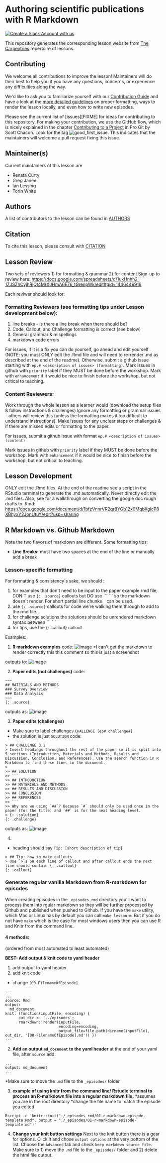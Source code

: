 # Authoring scientific publications with R Markdown

[![Create a Slack Account with us](https://img.shields.io/badge/Create_Slack_Account-The_Carpentries-071159.svg)](https://swc-slack-invite.herokuapp.com/)

This repository generates the corresponding lesson website from [The Carpentries](https://carpentries.org/) repertoire of lessons. 

## Contributing

We welcome all contributions to improve the lesson! Maintainers will do their best to help you if you have any
questions, concerns, or experience any difficulties along the way.

We'd like to ask you to familiarize yourself with our [Contribution Guide](CONTRIBUTING.md) and have a look at
the [more detailed guidelines][lesson-example] on proper formatting, ways to render the lesson locally, and even
how to write new episodes.

Please see the current list of [issues][FIXME] for ideas for contributing to this
repository. For making your contribution, we use the GitHub flow, which is
nicely explained in the chapter [Contributing to a Project](http://git-scm.com/book/en/v2/GitHub-Contributing-to-a-Project) in Pro Git
by Scott Chacon.
Look for the tag ![good_first_issue](https://img.shields.io/badge/-good%20first%20issue-gold.svg). This indicates that the maintainers will welcome a pull request fixing this issue.  


## Maintainer(s)

Current maintainers of this lesson are 

* Renata Curty
* Greg Janee
* Ian Lessing
* Torin White


## Authors

A list of contributors to the lesson can be found in [AUTHORS](AUTHORS)

## Citation

To cite this lesson, please consult with [CITATION](CITATION)

[lesson-example]: https://carpentries.github.io/lesson-example

## Lesson Review
Two sets of reviewers 1) for formatting & grammar 2) for content
Sign-up to review here: https://docs.google.com/spreadsheets/d/1ukHnhh2-1ZJSZhCyjhRjQt4MrXJHmA6E76_tGrenpWk/edit#gid=1446449919

Each reviwer should look for:

### Formatting Reviewers (see formatting tips under Lesson development below):
1) line breaks - is there a line break when there should be?
2) Code,  Callout, and Challenge formatting is correct (see below)
3) General grammar & mispellings
4) markdown code errors

For issues, if it is a fix you can do yourself, go ahead and edit yourself (NOTE: you must ONLY edit the .Rmd file and will need to re-render .md as described at the end of the readme). Otherwise, submit a github issue starting with `ep.# <description of issues> (formatting)`. Mark issues in github with `priority` label if they MUST be done before the workshop. Mark with `enhancement` if it would be nice to finish before the workshop, but not critical to teaching.

### Content Reviewers:
Work through the whole lesson as a learner would (download the setup files & follow instructions & challenges) Ignore any formatting or grammar issues - others will review this (unless the formatting makes it too difficult to understand instructions). Make issues for any unclear steps or challenges & if there are missed edits or formatting to the paper. 

For issues, submit a github issue with format `ep.# <description of issues> (content)`
  
Mark issues in github with `priority` label if they MUST be done before the workshop. Mark with `enhancement` if it would be nice to finish before the workshop, but not critical to teaching.

## Lesson Development

ONLY edit the .Rmd files. At the end of the readme see a script in the RStudio terminal to generate the .md automatically. Never directly edit the .md files.
Also, see for a walkthrough on converting the google doc rough drafts to .Rmd: https://docs.google.com/document/d/1bfzVnnrVR2qr8YGb12x0MqbXglcP8XBhyxY2JonUtuY/edit?usp=sharing

## R Markdown vs. Github Markdown
Note the two flavors of markdown are different. Some formatting tips:

- **Line Breaks:** must have two spaces at the end of the line or manually add a break <br>

### Lesson-specific formatting 
For formatting & consistency's sake, we should :
1) for examples that don't need to be input to the paper example rmd file, DON'T use `{: .source}` callouts but DO use  \``` \``` so the markdown doesn't render. For short partial line chunks ` ` can be used. 
2) use `{: .source}` callouts for code we're walking them through to add to the rmd file.
3) for challenge solutions the solutions should be unrendered markdown syntax between \``` \```
4) for tips, use the {: .callout} callout

Examples: 
1) **R markdown examples**
code: 
![image](https://user-images.githubusercontent.com/58574172/100487984-54d48500-30c0-11eb-9a35-0705f9c5e15d.png)
*I can't get the markdown to render correctly this this comment so this is just a screenshot

outputs to:
![image](https://user-images.githubusercontent.com/58574172/100487875-b3e5ca00-30bf-11eb-98a8-554a7eb081bd.png)

2) **Paper edits (not challenges)**
code: 
```
~~~
## MATERIALS AND METHODS  
### Survey Overview  
### Data Analysis  
~~~
{: .source}
```
outputs as: 
![image](https://user-images.githubusercontent.com/58574172/100487796-55b8e700-30bf-11eb-8925-52fad5db9c18.png)

3) **Paper edits (challenges)**
- Make sure to label challenges `CHALLENGE [ep#.challenge#]`
- the solution is just `SOLUTION`
code: 
```
> ## CHALLENGE 3.1
> Insert headings throughout the rest of the paper so it is split into 5 sections (Introduction, Materials and Methods, Results and Discussion, Conclusion, and References). Use the search function in R Markdown to find these lines in the document. 
>
>> ## SOLUTION
>> ```
>> ## INTRODUCTION
>> ## MATERIALS AND METHODS
>> ## RESULTS AND DISCUSSION
>> ## CONCLUSION
>> ## REFERENCES
>> ```
>> Why are we using `##`? Because `#` should only be used once in the paper (for the title) and `##` is for the next heading level.
> {: .solution}
{: .challenge}
```
outputs as:
![image](https://user-images.githubusercontent.com/58574172/100487815-6e290180-30bf-11eb-8e54-c4f97dfb39be.png)

4) 
- heading should say `Tip: [short description of tip]`
```
> ## Tip: how to make callouts
> Use `>`s on each line of callout and after callout ends the next line should contain {: .callout}
{: .callout}
```

### Generate regular vanilla Markdown from R-markdown for episodes

When creating episodes in the `_episodes_rmd` directory you'll want to process them into rgular markdown so they will be further processed by Github and published when pushed to Github.  If you have the `make` utility, which Mac or Linux has by default you can call `make lesson-m`.   But if you do not have `make` which is the case for most windows users then you can use R and Knitr from the command line.

#### 4 methods:
(ordered from most automated to least automated)

**BEST: Add output & knit code to yaml header**

1) add output to yaml header 
2) add knit code
+ change `[00-FilenameOfEpisode]`

```
---
...
source: Rmd
output: 
  md_document
knit: (function(inputFile, encoding) { 
      out_dir <- '../episodes';
      rmarkdown::render(inputFile,
                        encoding=encoding, 
                        output_file=file.path(dirname(inputFile), out_dir, '[00-FilenameOfEpisode].md')) })
---
```

2) **Add an output `md_document` to the yaml header**
at the end of your yaml file, after `source` add:
```
...
output: md_document
---
```
\*Make sure to move the `.md` file to the `_episodes/` folder

3) **example of using knitr from the command line/ Rstudio terminal to process an R-markdown file into a regular markdown file:**
*assumes you are in the root directory
*change the file name to match the episode you edited
```
Rscript -e 'knitr::knit("./_episodes_rmd/01-r-markdown-episode-template.Rmd", output = "./_episodes/01-r-markdown-episode-template.md")'
```

4) **Change your knit button settings**
Next to the knit button there is a gear for options. Click it and chose `output options` at the very bottom of the list. Choose the `Advanced` tab and check `keep markdown source file`. Make sure to 1) move the `.md` file to the `_episodes/` folder and 2) delete the html file output. 






